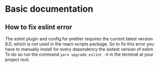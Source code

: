 # Basic documentation

## How to fix eslint error

The eslint plugin and config for prettier requires the current latest version 8.0, which is not used in the react-scripts package. So to fix this error you have to manually install for every dependency the lastest version of eslint.
To do so run the command `yarn upgrade eslint -R` in the terminal at your project root.
